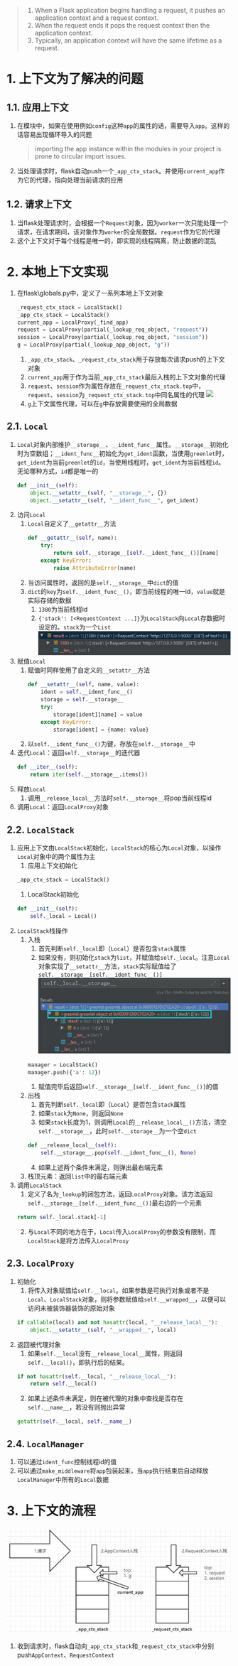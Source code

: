 > 1. When a Flask application begins handling a request, it pushes an application context and a request context.   
> 2. When the request ends it pops the request context then the application context.   
> 3. Typically, an application context will have the same lifetime as a request.
# 1. 上下文为了解决的问题
## 1.1. 应用上下文
1.  在模块中，如果在使用例如`config`这种`app`的属性的话，需要导入`app`。这样的话容易出现循环导入的问题
    > importing the app instance within the modules in your project is prone to circular import issues.
2.  当处理请求时，flask自动push一个`_app_ctx_stack`。并使用`current_app`作为它的代理，指向处理当前请求的应用
## 1.2. 请求上下文
1.  当flask处理请求时，会根据一个`Request`对象，因为`worker`一次只能处理一个请求，在请求期间，该对象作为`worker`的全局数据。`request`作为它的代理
2.  这个上下文对于每个线程是唯一的，即实现的线程隔离，防止数据的混乱
# 2. 本地上下文实现
1.  在flask\globals.py中，定义了一系列本地上下文对象
    ```python
    _request_ctx_stack = LocalStack()
    _app_ctx_stack = LocalStack()
    current_app = LocalProxy(_find_app)
    request = LocalProxy(partial(_lookup_req_object, "request"))
    session = LocalProxy(partial(_lookup_req_object, "session"))
    g = LocalProxy(partial(_lookup_app_object, "g"))
    ```
    1.  `_app_ctx_stack`、`_request_ctx_stack`用于存放每次请求push的上下文对象
    2.  `current_app`用于作为当前`_app_ctx_stack`最后入栈的上下文对象的代理
    3.  `request`、`session`作为属性存放在`_request_ctx_stack.top`中，`request`、`session`为`_request_ctx_stack.top`中同名属性的代理
        ![](./images/request和session.png)
    4.  `g`上下文属性代理，可以在`g`中存放需要使用的全局数据
## 2.1. `Local`
1.  `Local`对象内部维护`__storage__`、`__ident_func__`属性。`__storage__`初始化时为空数组；`__ident_func__`初始化为`get_ident`函数，当使用`greenlet`时，`get_ident`为当前`greenlet`的`id`，当使用线程时，`get_ident`为当前线程`id`。无论哪种方式，`id`都是唯一的
    ```python
    def __init__(self):
        object.__setattr__(self, "__storage__", {})
        object.__setattr__(self, "__ident_func__", get_ident)
    ```
2.  访问`Local`
    1.  `Local`自定义了`__getattr__`方法
        ```python
        def __getattr__(self, name):
            try:
                return self.__storage__[self.__ident_func__()][name]
            except KeyError:
                raise AttributeError(name)
        ```
    2.  当访问属性时，返回的是`self.__storage__`中`dict`的值
    3.  `dict`的`key`为`self.__ident_func__()`，即当前线程的唯一id，`value`就是实际存储的数据
        1.  `1380`为当前线程id
        2.  `{'stack': [<RequestContext ...]}`为`LocalStack`向`Local`存数据时设定的。`stack`为一个`List`
        ![](./images/__storage__.png)
3.  赋值`Local`
    1.  赋值时同样使用了自定义的`__setattr__`方法
        ```python
        def __setattr__(self, name, value):
            ident = self.__ident_func__()
            storage = self.__storage__
            try:
                storage[ident][name] = value
            except KeyError:
                storage[ident] = {name: value}
        ```
    2.  以`self.__ident_func__()`为键，存放在`self.__storage__`中
4.  迭代`Local`：返回`self.__storage__`的迭代器
    ```python
    def __iter__(self):
        return iter(self.__storage__.items())
    ```
5.  释放`Local`
    1.  调用`__release_local__`方法时`self.__storage__`将pop当前线程id
6.  调用`Local`：返回`LocalProxy`对象
## 2.2. `LocalStack`
1.  应用上下文由`LocalStack`初始化，`LocalStack`的核心为`Local`对象，以操作`Local`对象中的两个属性为主
    1. 应用上下文初始化
    ```python
    _app_ctx_stack = LocalStack()
    ```
    1. LocalStack初始化
    ```python
    def __init__(self):
        self._local = Local()
    ```
2.  `LocalStack`栈操作
    1.  入栈
        1.  首先判断`self._local`即（`Local`）是否包含`stack`属性
        2.  如果没有，则初始化`stack`为`list`，并赋值给`self._local`。注意`Local`对象实现了`__setattr__`方法，`stack`实际赋值给了`self.__storage__[self.__ident_func__()]`
        ![](./images/LocalStack入栈.jpg)
        ```python
        manager = LocalStack()
        manager.push({'a': 12})
        ```
        1.  赋值完毕后返回`self.__storage__[self.__ident_func__()]`的值
    2.  出栈
        1. 首先判断`self._local`即（`Local`）是否包含`stack`属性
        2. 如果`stack`为`None`，则返回`None`
        3. 如果`stack`长度为1，则调用`Local`的`__release_local__()`方法，清空`self.__storage__`，此时`self.__storage__`为一个空`dict`
        ```python
        def __release_local__(self):
            self.__storage__.pop(self.__ident_func__(), None)
        ```
        4. 如果上述两个条件未满足，则弹出最右端元素
    3.  栈顶元素：返回`list`中的最右端元素
3.  调用`LocalStack`
    1.  定义了名为`_lookup`的闭包方法，返回`LocalProxy`对象。该方法返回`self.__storage__[self.__ident_func__()]`最右边的一个元素
    ```python
    return self._local.stack[-1]
    ```
    2.  与`Local`不同的地方在于，`Local`传入`LocalProxy`的参数没有限制，而`LocalStack`是将方法传入`LocalProxy`
## 2.3. `LocalProxy`
1.  初始化
    1.  将传入对象赋值给`self.__local`。如果参数是可执行对象或者不是`Local`、`LocalStack`对象，则将参数赋值给`self.__wrapped__`，以便可以访问未被装饰器装饰的原始对象
    ```python
    if callable(local) and not hasattr(local, "__release_local__"):
        object.__setattr__(self, "__wrapped__", local)
    ```
2.  返回被代理对象
    1.  如果`self.__local`没有`__release_local__`属性，则返回`self.__local()`，即执行后的结果。
    ```python
    if not hasattr(self.__local, "__release_local__"):
        return self.__local()
    ```
    2.  如果上述条件未满足，则在被代理的对象中查找是否存在`self.__name__`，若没有则抛出异常
    ```python
    getattr(self.__local, self.__name__)
    ```
## 2.4. `LocalManager`
1. 可以通过`ident_func`控制线程id的值
2. 可以通过`make_middleware`将`app`包装起来，当`app`执行结束后自动释放`LocalManager`中所有的`Local`数据
# 3.  上下文的流程
![](./images/flask上下文流程.jpg)
1.  收到请求时，flask自动向`_app_ctx_stack`和`_request_ctx_stack`中分别push`AppContext`、`RequestContext`